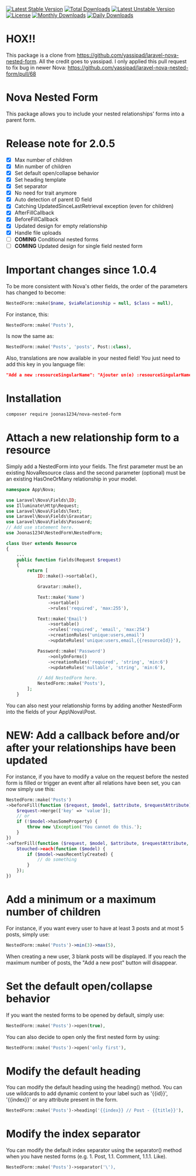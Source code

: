 
[![Latest Stable Version](https://poser.pugx.org/joonas1234/nova-nested-form/v/stable)](https://packagist.org/packages/joonas1234/nova-nested-form)
[![Total Downloads](https://poser.pugx.org/joonas1234/nova-nested-form/downloads)](https://packagist.org/packages/joonas1234/nova-nested-form)
[![Latest Unstable Version](https://poser.pugx.org/joonas1234/nova-nested-form/v/unstable)](https://packagist.org/packages/joonas1234/nova-nested-form)
[![License](https://poser.pugx.org/joonas1234/nova-nested-form/license)](https://packagist.org/packages/joonas1234/nova-nested-form)
[![Monthly Downloads](https://poser.pugx.org/joonas1234/nova-nested-form/d/monthly)](https://packagist.org/packages/joonas1234/nova-nested-form)
[![Daily Downloads](https://poser.pugx.org/joonas1234/nova-nested-form/d/daily)](https://packagist.org/packages/joonas1234/nova-nested-form)

# HOX!!

This package is a clone from https://github.com/yassipad/laravel-nova-nested-form.
All the  credit goes to yassipad. I only applied this pull request to fix bug in newer Nova: https://github.com/yassipad/laravel-nova-nested-form/pull/68

# Nova Nested Form

This package allows you to include your nested relationships' forms into a parent form.


# Release note for 2.0.5

- [x] Max number of children
- [x] Min number of children
- [x] Set default open/collapse behavior
- [x] Set heading template
- [x] Set separator
- [x] No need for trait anymore
- [x] Auto detection of parent ID field
- [x] Catching UpdatedSinceLastRetrieval exception (even for children)
- [x] AfterFillCallback
- [x] BeforeFillCallback
- [x] Updated design for empty relationship
- [x] Handle file uploads
- [ ] **COMING** Conditional nested forms
- [ ] **COMING** Updated design for single field nested form

# Important changes since 1.0.4

To be more consistent with Nova's other fields, the order of the parameters has changed to become:

```php
NestedForm::make($name, $viaRelationship = null, $class = null),
```

For instance, this:

```php
NestedForm::make('Posts'),
```

Is now the same as:

```php
NestedForm::make('Posts', 'posts', Post::class),
```

Also, translations are now available in your nested field! You just need to add this key in you language file:

```json
"Add a new :resourceSingularName": "Ajouter un(e) :resourceSingularName"
```

# Installation

```bash
composer require joonas1234/nova-nested-form
```

# Attach a new relationship form to a resource

Simply add a NestedForm into your fields. The first parameter must be an existing NovaResource class and the second parameter (optional) must be an existing HasOneOrMany relationship in your model.

```php
namespace App\Nova;

use Laravel\Nova\Fields\ID;
use Illuminate\Http\Request;
use Laravel\Nova\Fields\Text;
use Laravel\Nova\Fields\Gravatar;
use Laravel\Nova\Fields\Password;
// Add use statement here.
use Joonas1234\NestedForm\NestedForm;

class User extends Resource
{
    ...
    public function fields(Request $request)
    {
        return [
            ID::make()->sortable(),

            Gravatar::make(),

            Text::make('Name')
                ->sortable()
                ->rules('required', 'max:255'),

            Text::make('Email')
                ->sortable()
                ->rules('required', 'email', 'max:254')
                ->creationRules('unique:users,email')
                ->updateRules('unique:users,email,{{resourceId}}'),

            Password::make('Password')
                ->onlyOnForms()
                ->creationRules('required', 'string', 'min:6')
                ->updateRules('nullable', 'string', 'min:6'),

            // Add NestedForm here.
            NestedForm::make('Posts'),
        ];
    }
```

You can also nest your relationship forms by adding another NestedForm into the fields of your App\Nova\Post.

# NEW: Add a callback before and/or after your relationships have been updated

For instance, if you have to modify a value on the request before the nested form is filled or trigger an event after all relations have been set, you can now simply use this:

```php
NestedForm::make('Posts')
->beforeFill(function ($request, $model, $attribute, $requestAttribute) {
    $request->merge(['key' => 'value']);
    // or
    if (!$model->hasSomeProperty) {
        throw new \Exception('You cannot do this.');
    }
})
->afterFill(function ($request, $model, $attribute, $requestAttribute, $touched) {
    $touched->each(function ($model) {
        if ($model->wasRecentlyCreated) {
            // do something
        }
    });
})
```

# Add a minimum or a maximum number of children

For instance, if you want every user to have at least 3 posts and at most 5 posts, simply use:

```php
NestedForm::make('Posts')->min(3)->max(5),
```

When creating a new user, 3 blank posts will be displayed. If you reach the maximum number of posts, the "Add a new post" button will disappear.

# Set the default open/collapse behavior

If you want the nested forms to be opened by default, simply use:

```php
NestedForm::make('Posts')->open(true),
```

You can also decide to open only the first nested form by using:

```php
NestedForm::make('Posts')->open('only first'),
```

# Modify the default heading

You can modify the default heading using the heading() method. You can use wildcards to add dynamic content to your label such as '{{id}}', '{{index}}' or any attribute present in the form.

```php
NestedForm::make('Posts')->heading('{{index}} // Post - {{title}}'),
```

# Modify the index separator

You can modify the default index separator using the separator() method when you have nested forms (e.g. 1. Post, 1.1. Comment, 1.1.1. Like).

```php
NestedForm::make('Posts')->separator('\'),
```
